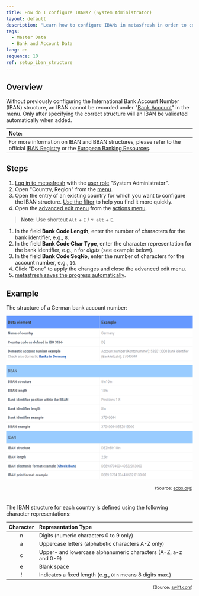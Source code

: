 ```yaml
---
title: How do I configure IBANs? (System Administrator)
layout: default
description: "Learn how to configure IBANs in metasfresh in order to conduct business worldwide using valid international bank account numbers."
tags:
  - Master Data
  - Bank and Account Data
lang: en
sequence: 10
ref: setup_iban_structure
---
```


## Overview
Without previously configuring the International Bank Account Number (IBAN) structure, an IBAN cannot be recorded under "[Bank Account](Menu)" in the menu. Only after specifying the correct structure will an IBAN be validated automatically when added.

| **Note:** |
| :--- |
| For more information on IBAN and BBAN structures, please refer to the official <a href="https://www.swift.com/sites/default/files/resources/iban_registry.pdf" title="Data Standards (PDF) &#124; swift.com" target="\_blank">IBAN Registry</a> or the <a href="https://www.ecbs.org/iban.htm" title="International Bank Account Number &#124; ecbs.org" target="\_blank">European Banking Resources</a>. |

## Steps
1. [Log in to metasfresh](Login) with the [user role](NewUserRole) "System Administrator".
1. Open "Country, Region" from the [menu](Menu).
1. Open the entry of an existing country for which you want to configure the IBAN structure. [Use the filter](Filtering_function) to help you find it more quickly.
1. Open the [advanced edit menu](ViewModes#adv-edit) from the [actions menu](StartAction#actions-menu).
 >**Note:** Use shortcut `Alt` + `E` / `⌥ alt` + `E`.

1. In the field **Bank Code Length**, enter the number of characters for the bank identifier, e.g., `8`.
1. In the field **Bank Code Char Type**, enter the character representation for the bank identifier, e.g., `n` for *digits* (see example below).
1. In the field **Bank Code SeqNo**, enter the number of characters for the account number, e.g., `10`.
1. Click "Done" to apply the changes and close the advanced edit menu.
1. [metasfresh saves the progress automatically](Saveindicator).

## Example
The structure of a German bank account number:

<kbd><img src="assets/IBAN_structure_Germany.png" alt="Fig.: German IBAN structure"></kbd>
<div style="text-align: right;"><sup>(Source: <a href="https://www.ecbs.org/iban/germany-bank-account-number.html" title="European Banking Resources" target="\_blank">ecbs.org</a>)</sup></div>

<br>The IBAN structure for each country is defined using the following character representations:

| Character | Representation Type |
| :--: | :-- |
| n | Digits (numeric characters 0 to 9 only) |
| a | Uppercase letters (alphabetic characters A-Z only) |
| c | Upper- and lowercase alphanumeric characters (A-Z, a-z and 0-9) |
| e | Blank space |
| ! | Indicates a fixed length (e.g., `8!n` means 8 digits max.) |

<div style="text-align: right;"><sup>(Source: <a href="https://www.swift.com/sites/default/files/resources/iban_registry.pdf" title="IBAN Registry (PDF)" target="\_blank">swift.com</a>)</sup></div>
